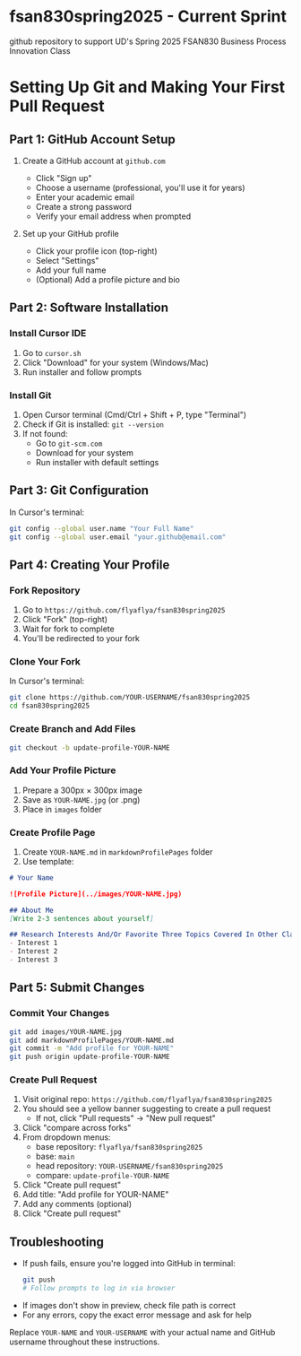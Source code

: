 # fsan830spring2025 - Current Sprint
github repository to support UD's Spring 2025 FSAN830 Business Process Innovation Class

# Setting Up Git and Making Your First Pull Request

## Part 1: GitHub Account Setup
1. Create a GitHub account at `github.com`
   - Click "Sign up"
   - Choose a username (professional, you'll use it for years)
   - Enter your academic email
   - Create a strong password
   - Verify your email address when prompted

2. Set up your GitHub profile
   - Click your profile icon (top-right)
   - Select "Settings"
   - Add your full name
   - (Optional) Add a profile picture and bio

## Part 2: Software Installation
### Install Cursor IDE
1. Go to `cursor.sh`
2. Click "Download" for your system (Windows/Mac)
3. Run installer and follow prompts

### Install Git
1. Open Cursor terminal (Cmd/Ctrl + Shift + P, type "Terminal")
2. Check if Git is installed: `git --version`
3. If not found:
   - Go to `git-scm.com`
   - Download for your system
   - Run installer with default settings

## Part 3: Git Configuration
In Cursor's terminal:
```bash
git config --global user.name "Your Full Name"
git config --global user.email "your.github@email.com"
```

## Part 4: Creating Your Profile

### Fork Repository
1. Go to `https://github.com/flyaflya/fsan830spring2025`
2. Click "Fork" (top-right)
3. Wait for fork to complete
4. You'll be redirected to your fork

### Clone Your Fork
In Cursor's terminal:
```bash
git clone https://github.com/YOUR-USERNAME/fsan830spring2025
cd fsan830spring2025
```

### Create Branch and Add Files
```bash
git checkout -b update-profile-YOUR-NAME
```

### Add Your Profile Picture
1. Prepare a 300px × 300px image
2. Save as `YOUR-NAME.jpg` (or .png)
3. Place in `images` folder

### Create Profile Page
1. Create `YOUR-NAME.md` in `markdownProfilePages` folder
2. Use template:
```markdown
# Your Name

![Profile Picture](../images/YOUR-NAME.jpg)

## About Me
[Write 2-3 sentences about yourself]

## Research Interests And/Or Favorite Three Topics Covered In Other Classes
- Interest 1
- Interest 2
- Interest 3
```

## Part 5: Submit Changes

### Commit Your Changes
```bash
git add images/YOUR-NAME.jpg
git add markdownProfilePages/YOUR-NAME.md
git commit -m "Add profile for YOUR-NAME"
git push origin update-profile-YOUR-NAME
```

### Create Pull Request
1. Visit original repo: `https://github.com/flyaflya/fsan830spring2025`
2. You should see a yellow banner suggesting to create a pull request
   - If not, click "Pull requests" → "New pull request"
3. Click "compare across forks"
4. From dropdown menus:
   - base repository: `flyaflya/fsan830spring2025`
   - base: `main`
   - head repository: `YOUR-USERNAME/fsan830spring2025`
   - compare: `update-profile-YOUR-NAME`
5. Click "Create pull request"
6. Add title: "Add profile for YOUR-NAME"
7. Add any comments (optional)
8. Click "Create pull request"

## Troubleshooting
- If push fails, ensure you're logged into GitHub in terminal:
  ```bash
  git push
  # Follow prompts to log in via browser
  ```
- If images don't show in preview, check file path is correct
- For any errors, copy the exact error message and ask for help

Replace `YOUR-NAME` and `YOUR-USERNAME` with your actual name and GitHub username throughout these instructions.